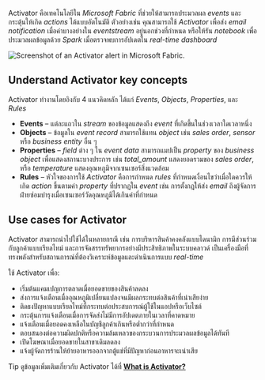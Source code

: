
Activator คือเทคโนโลยีใน _Microsoft Fabric_ ที่ช่วยให้สามารถประมวลผล _events_ และกระตุ้นให้เกิด _actions_ ได้แบบอัตโนมัติ ตัวอย่างเช่น คุณสามารถใช้ _Activator_ เพื่อส่ง _email notification_ เมื่อค่าบางอย่างใน _eventstream_ อยู่นอกช่วงที่กำหนด หรือให้รัน _notebook_ เพื่อประมวลผลข้อมูลด้วย _Spark_ เมื่อตรวจพบการอัปเดตใน _real-time dashboard_

![Screenshot of an Activator alert in Microsoft Fabric.](https://learn.microsoft.com/en-us/training/wwl/get-started-kusto-fabric/media/activator.png)

## Understand Activator key concepts

Activator ทำงานโดยอิงกับ 4 แนวคิดหลัก ได้แก่ _Events_, *Objects*, _Properties_, และ _Rules_

- **Events** – แต่ละแถวใน _stream_ ของข้อมูลแสดงถึง _event_ ที่เกิดขึ้นในช่วงเวลาใดเวลาหนึ่ง
- **Objects** – ข้อมูลใน _event record_ สามารถใช้แทน _object_ เช่น _sales order_, _sensor_ หรือ _business entity_ อื่น ๆ
- **Properties** – _field_ ต่าง ๆ ใน _event data_ สามารถแมปเป็น _property_ ของ _business object_ เพื่อแสดงสถานะบางประการ เช่น _total_amount_ แสดงยอดรวมของ _sales order_, หรือ _temperature_ แสดงอุณหภูมิจากเซนเซอร์สิ่งแวดล้อม
- **Rules** – หัวใจของการใช้ _Activator_ คือการกำหนด _rules_ ที่กำหนดเงื่อนไขว่าเมื่อใดควรให้เกิด _action_ ขึ้นตามค่า _property_ ที่ปรากฏใน _event_ เช่น การตั้งกฎให้ส่ง _email_ ถึงผู้จัดการฝ่ายซ่อมบำรุงเมื่อเซนเซอร์วัดอุณหภูมิได้เกินค่าที่กำหนด

## Use cases for Activator

Activator สามารถนำไปใช้ได้ในหลายกรณี เช่น การบริหารสินค้าคงคลังแบบไดนามิก การมีส่วนร่วมกับลูกค้าแบบเรียลไทม์ และการจัดสรรทรัพยากรอย่างมีประสิทธิภาพในระบบคลาวด์ เป็นเครื่องมือที่ทรงพลังสำหรับสถานการณ์ที่ต้องวิเคราะห์ข้อมูลและดำเนินการแบบ _real-time_

ใช้ Activator เพื่อ:

- เริ่มต้นแคมเปญการตลาดเมื่อยอดขายของสินค้าลดลง
- ส่งการแจ้งเตือนเมื่ออุณหภูมิเปลี่ยนแปลงจนมีผลกระทบต่อสินค้าที่เน่าเสียง่าย
- ติดธงปัญหาแบบเรียลไทม์ที่กระทบต่อประสบการณ์ผู้ใช้ในแอปหรือเว็บไซต์
- กระตุ้นการแจ้งเตือนเมื่อการจัดส่งไม่มีการอัปเดตภายในเวลาที่คาดหมาย
- แจ้งเตือนเมื่อยอดคงเหลือในบัญชีลูกค้าเกินหรือต่ำกว่าที่กำหนด
- ตอบสนองต่อความผิดปกติหรือความล้มเหลวของกระบวนการประมวลผลข้อมูลได้ทันที
- เปิดโฆษณาเมื่อยอดขายในสาขาเดิมลดลง
- แจ้งผู้จัดการร้านให้ย้ายอาหารออกจากตู้แช่ที่มีปัญหาก่อนอาหารจะเน่าเสีย

Tip
	ดูข้อมูลเพิ่มเติมเกี่ยวกับ Activator ได้ที่ **[What is Activator?](https://learn.microsoft.com/en-us/fabric/real-time-intelligence/data-activator/activator-introduction)**

